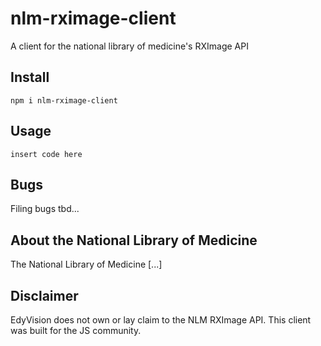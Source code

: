 # nlm-rximage-client

A client for the national library of medicine's RXImage API

## Install

```
npm i nlm-rximage-client
```

## Usage

```
insert code here
```

## Bugs
Filing bugs tbd...

## About the National Library of Medicine
The National Library of Medicine [...]

## Disclaimer
EdyVision does not own or lay claim to the NLM RXImage API. This client was built for the JS community.
